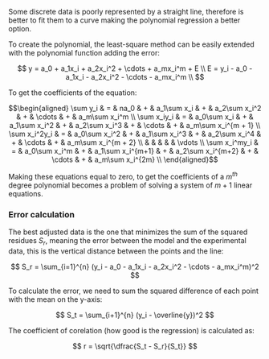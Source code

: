 Some discrete data is poorly represented by a straight line, therefore is better to fit them to a curve making the polynomial regression a better option.

To create the polynomial, the least-square method can be easily extended with the polynomial function adding the error:

$$
y = a_0 + a_1x_i + a_2x_i^2 + \cdots + a_mx_i^m + E \\
E = y_i - a_0 - a_1x_i - a_2x_i^2 - \cdots - a_mx_i^m \\
$$

To get the coefficients of the equation:

$$\begin{aligned}
\sum y_i    & = & na_0        & + & a_1\sum x_i   & + & a_2\sum x_i^2 & + & \cdots & + & a_m\sum x_i^m \\
\sum x_iy_i & = & a_0\sum x_i & + & a_1\sum x_i^2 & + & a_2\sum x_i^3 & + & \cdots & + & a_m\sum x_i^{m + 1} \\
\sum x_i^2y_i & = & a_0\sum x_i^2 & + & a_1\sum x_i^3 & + & a_2\sum x_i^4 & + & \cdots & + & a_m\sum x_i^{m + 2} \\
& & & & & \vdots \\
\sum x_i^my_i & = & a_0\sum x_i^m & + & a_1\sum x_i^{m+1} & + & a_2\sum x_i^{m+2} & + & \cdots & + & a_m\sum x_i^{2m} \\
\end{aligned}$$

Making these equations equal to zero, to get the coefficients of a $m^{th}$ degree polynomial becomes a problem of solving a system of $m + 1$ linear equations.

### Error calculation

The best adjusted data is the one that minimizes the sum of the squared residues $S_r$, meaning the error between the model and the experimental data, this is the vertical distance between the points and the line:

$$
S_r = \sum_{i=1}^{n} (y_i - a_0 - a_1x_i - a_2x_i^2 - \cdots - a_mx_i^m)^2
$$

To calculate the error, we need to sum the squared difference of each point with the mean on the y-axis:

$$
S_t = \sum_{i+1}^{n} (y_i - \overline{y})^2
$$

The coefficient of corelation (how good is the regression) is calculated as:

$$
r = \sqrt{\dfrac{S_t - S_r}{S_t}}
$$